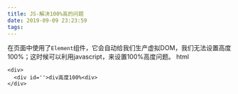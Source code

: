 ```yaml
---
title: JS-解决100%高的问题
date: 2019-09-09 23:23:59
tags:
---
```

在页面中使用了`Element`组件，它会自动给我们生产虚拟DOM，我们无法设置高度100%；这时候可以利用javascript，来设置100%高度问题。
html
```shba
<div>
  <div id=''>div高度100%<div>
</div>
```
